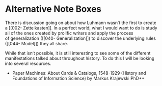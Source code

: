 # Alternative Note Boxes
There is discussion going on about how Luhmann wasn’t the first to create a [[002- Zettelkasten]]. In a perfect world, what I would want to do is study all of the ones created by prolific writers and apply the process of generalization ([[040- Generalization]]) to discover the underlying rules ([[044- Model]]) they all share.

While that isn’t possible, it is still interesting to see some of the different manifestations talked about throughout history. To do this I will be looking into several resources.

- Paper Machines: About Cards & Catalogs, 1548-1929 (History and Foundations of Information Science) by Markus Krajewski PhD**